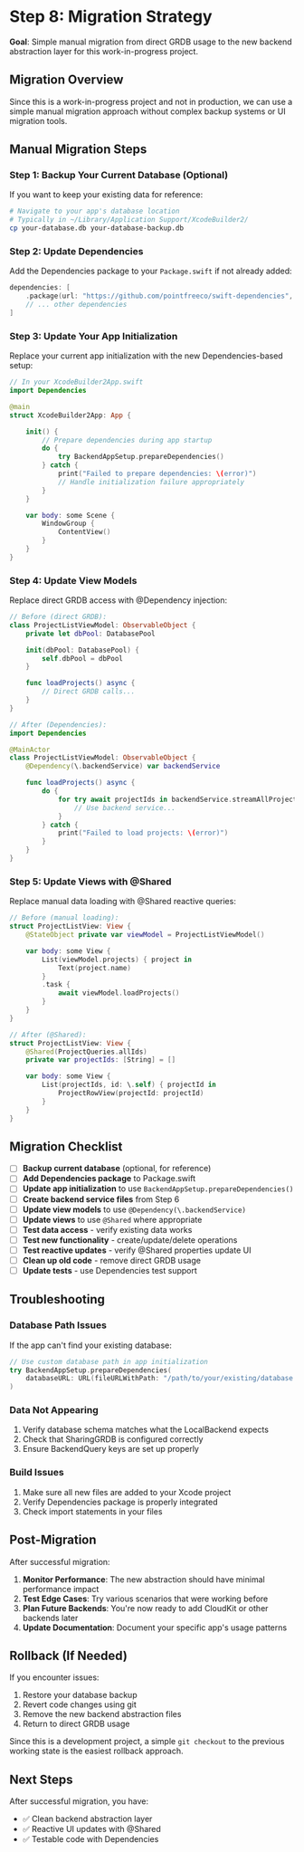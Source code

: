 # Step 8: Migration Strategy

**Goal**: Simple manual migration from direct GRDB usage to the new backend abstraction layer for this work-in-progress project.

## Migration Overview

Since this is a work-in-progress project and not in production, we can use a simple manual migration approach without complex backup systems or UI migration tools.

## Manual Migration Steps

### Step 1: Backup Your Current Database (Optional)

If you want to keep your existing data for reference:

```bash
# Navigate to your app's database location
# Typically in ~/Library/Application Support/XcodeBuilder2/
cp your-database.db your-database-backup.db
```

### Step 2: Update Dependencies

Add the Dependencies package to your `Package.swift` if not already added:

```swift
dependencies: [
    .package(url: "https://github.com/pointfreeco/swift-dependencies", from: "1.0.0"),
    // ... other dependencies
]
```

### Step 3: Update Your App Initialization

Replace your current app initialization with the new Dependencies-based setup:

```swift
// In your XcodeBuilder2App.swift
import Dependencies

@main
struct XcodeBuilder2App: App {

    init() {
        // Prepare dependencies during app startup
        do {
            try BackendAppSetup.prepareDependencies()
        } catch {
            print("Failed to prepare dependencies: \(error)")
            // Handle initialization failure appropriately
        }
    }

    var body: some Scene {
        WindowGroup {
            ContentView()
        }
    }
}
```

### Step 4: Update View Models

Replace direct GRDB access with @Dependency injection:

```swift
// Before (direct GRDB):
class ProjectListViewModel: ObservableObject {
    private let dbPool: DatabasePool

    init(dbPool: DatabasePool) {
        self.dbPool = dbPool
    }

    func loadProjects() async {
        // Direct GRDB calls...
    }
}

// After (Dependencies):
import Dependencies

@MainActor
class ProjectListViewModel: ObservableObject {
    @Dependency(\.backendService) var backendService

    func loadProjects() async {
        do {
            for try await projectIds in backendService.streamAllProjectIds() {
                // Use backend service...
            }
        } catch {
            print("Failed to load projects: \(error)")
        }
    }
}
```

### Step 5: Update Views with @Shared

Replace manual data loading with @Shared reactive queries:

```swift
// Before (manual loading):
struct ProjectListView: View {
    @StateObject private var viewModel = ProjectListViewModel()

    var body: some View {
        List(viewModel.projects) { project in
            Text(project.name)
        }
        .task {
            await viewModel.loadProjects()
        }
    }
}

// After (@Shared):
struct ProjectListView: View {
    @Shared(ProjectQueries.allIds)
    private var projectIds: [String] = []

    var body: some View {
        List(projectIds, id: \.self) { projectId in
            ProjectRowView(projectId: projectId)
        }
    }
}
```

## Migration Checklist

- [ ] **Backup current database** (optional, for reference)
- [ ] **Add Dependencies package** to Package.swift
- [ ] **Update app initialization** to use `BackendAppSetup.prepareDependencies()`
- [ ] **Create backend service files** from Step 6
- [ ] **Update view models** to use `@Dependency(\.backendService)`
- [ ] **Update views** to use `@Shared` where appropriate
- [ ] **Test data access** - verify existing data works
- [ ] **Test new functionality** - create/update/delete operations
- [ ] **Test reactive updates** - verify @Shared properties update UI
- [ ] **Clean up old code** - remove direct GRDB usage
- [ ] **Update tests** - use Dependencies test support

## Troubleshooting

### Database Path Issues

If the app can't find your existing database:

```swift
// Use custom database path in app initialization
try BackendAppSetup.prepareDependencies(
    databaseURL: URL(fileURLWithPath: "/path/to/your/existing/database.db")
)
```

### Data Not Appearing

1. Verify database schema matches what the LocalBackend expects
2. Check that SharingGRDB is configured correctly
3. Ensure BackendQuery keys are set up properly

### Build Issues

1. Make sure all new files are added to your Xcode project
2. Verify Dependencies package is properly integrated
3. Check import statements in your files

## Post-Migration

After successful migration:

1. **Monitor Performance**: The new abstraction should have minimal performance impact
2. **Test Edge Cases**: Try various scenarios that were working before
3. **Plan Future Backends**: You're now ready to add CloudKit or other backends later
4. **Update Documentation**: Document your specific app's usage patterns

## Rollback (If Needed)

If you encounter issues:

1. Restore your database backup
2. Revert code changes using git
3. Remove the new backend abstraction files
4. Return to direct GRDB usage

Since this is a development project, a simple `git checkout` to the previous working state is the easiest rollback approach.

## Next Steps

After successful migration, you have:

- ✅ Clean backend abstraction layer
- ✅ Reactive UI updates with @Shared
- ✅ Testable code with Dependencies
